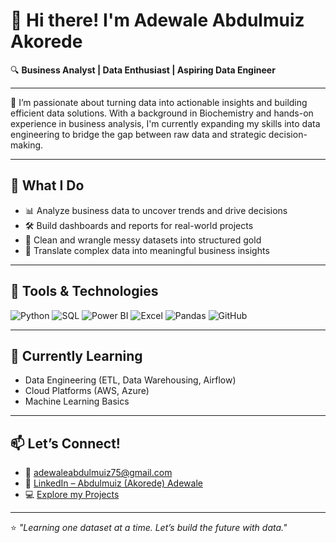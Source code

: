 # 👋 Hi there! I'm Adewale Abdulmuiz Akorede

🔍 **Business Analyst | Data Enthusiast | Aspiring Data Engineer**

---

💼 I’m passionate about turning data into actionable insights and building efficient data solutions. With a background in Biochemistry and hands-on experience in business analysis, I'm currently expanding my skills into data engineering to bridge the gap between raw data and strategic decision-making.

---

## 🚀 What I Do

- 📊 Analyze business data to uncover trends and drive decisions
- 🛠️ Build dashboards and reports for real-world projects
- 🧹 Clean and wrangle messy datasets into structured gold
- 🧠 Translate complex data into meaningful business insights

---

## 🧰 Tools & Technologies

![Python](https://img.shields.io/badge/-Python-3776AB?logo=python&logoColor=white&style=flat-square)
![SQL](https://img.shields.io/badge/-SQL-4479A1?logo=postgresql&logoColor=white&style=flat-square)
![Power BI](https://img.shields.io/badge/-PowerBI-F2C811?logo=powerbi&logoColor=black&style=flat-square)
![Excel](https://img.shields.io/badge/-Excel-217346?logo=microsoft-excel&logoColor=white&style=flat-square)
![Pandas](https://img.shields.io/badge/-Pandas-150458?logo=pandas&logoColor=white&style=flat-square)
![GitHub](https://img.shields.io/badge/-GitHub-181717?logo=github&logoColor=white&style=flat-square)

---

## 🌱 Currently Learning

- Data Engineering (ETL, Data Warehousing, Airflow)
- Cloud Platforms (AWS, Azure)
- Machine Learning Basics

---

## 📫 Let’s Connect!

- 📧 [adewaleabdulmuiz75@gmail.com](mailto:adewaleabdulmuiz75@gmail.com)  
- 💼 [LinkedIn – Abdulmuiz (Akorede) Adewale](https://www.linkedin.com/in/abdulmuiz-akorede/)  
- 💻 [Explore my Projects](https://github.com/AdewaleAbdulmuiz)

---

⭐ _"Learning one dataset at a time. Let’s build the future with data."_  
